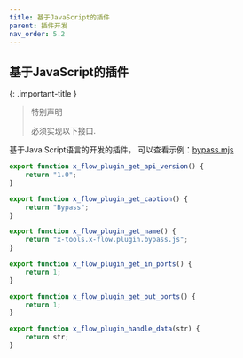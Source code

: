 ```yaml
---
title: 基于JavaScript的插件
parent: 插件开发
nav_order: 5.2
---
```



## 基于JavaScript的插件

{: .important-title }
> 特别声明
>
> 必须实现以下接口.

基于Java Script语言的开发的插件， 可以查看示例：[bypass.mjs](https://github.com/x-tools-author/x-flow/blob/master/js/bypass.mjs)

```js
export function x_flow_plugin_get_api_version() {
    return "1.0";
}

export function x_flow_plugin_get_caption() {
    return "Bypass";
}

export function x_flow_plugin_get_name() {
    return "x-tools.x-flow.plugin.bypass.js";
}

export function x_flow_plugin_get_in_ports() {
    return 1;
}

export function x_flow_plugin_get_out_ports() {
    return 1;
}

export function x_flow_plugin_handle_data(str) {
    return str;
}
```

